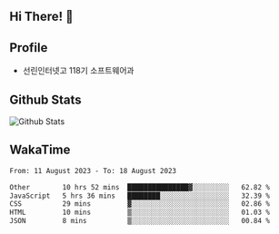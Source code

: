 ## Hi There! 👋

## Profile

-   선린인터넷고 118기 소프트웨어과

## Github Stats

![Github Stats](https://github-readme-stats.vercel.app/api/top-langs/?username=NY0510&theme=tokyonight&hide_border=true&layout=compact)

## WakaTime

<!--START_SECTION:waka-->

```txt
From: 11 August 2023 - To: 18 August 2023

Other        10 hrs 52 mins  ███████████████▓░░░░░░░░░   62.82 %
JavaScript   5 hrs 36 mins   ████████░░░░░░░░░░░░░░░░░   32.39 %
CSS          29 mins         ▓░░░░░░░░░░░░░░░░░░░░░░░░   02.86 %
HTML         10 mins         ▒░░░░░░░░░░░░░░░░░░░░░░░░   01.03 %
JSON         8 mins          ▒░░░░░░░░░░░░░░░░░░░░░░░░   00.84 %
```

<!--END_SECTION:waka-->
